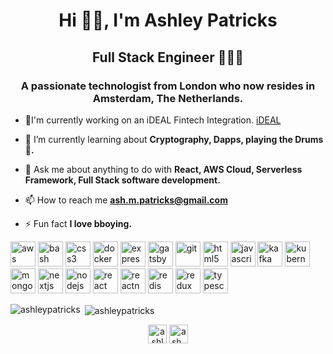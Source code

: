 <h1 align="center">Hi 👋🏿, I'm Ashley Patricks</h1>
<h2 align="center">Full Stack Engineer 👨🏿‍💻</h2>
<h3 align="center">A passionate technologist from London who now resides in Amsterdam, The Netherlands.</h3>

- 🔭I'm currently working on an iDEAL Fintech Integration. [iDEAL](https://www.ideal.nl/en/)

- 🌱 I’m currently learning about **Cryptography, Dapps, playing the Drums 🥁.**

- 💬 Ask me about anything to do with **React, AWS Cloud, Serverless Framework, Full Stack software development.**

- 📫 How to reach me **ash.m.patricks@gmail.com**

- ⚡ Fun fact **I love bboying.**

<p align="left"><img src="https://devicons.github.io/devicon/devicon.git/icons/amazonwebservices/amazonwebservices-original-wordmark.svg" alt="aws" width="40" height="40"/> <img src="https://www.vectorlogo.zone/logos/gnu_bash/gnu_bash-icon.svg" alt="bash" width="40" height="40"/> <img src="https://devicons.github.io/devicon/devicon.git/icons/css3/css3-original-wordmark.svg" alt="css3" width="40" height="40"/> <img src="https://devicons.github.io/devicon/devicon.git/icons/docker/docker-original-wordmark.svg" alt="docker" width="40" height="40"/> <img src="https://devicons.github.io/devicon/devicon.git/icons/express/express-original-wordmark.svg" alt="express" width="40" height="40"/> <img src="https://www.vectorlogo.zone/logos/gatsbyjs/gatsbyjs-icon.svg" alt="gatsby" width="40" height="40"/> <img src="https://www.vectorlogo.zone/logos/git-scm/git-scm-icon.svg" alt="git" width="40" height="40"/> <img src="https://devicons.github.io/devicon/devicon.git/icons/html5/html5-original-wordmark.svg" alt="html5" width="40" height="40"/> <img src="https://devicons.github.io/devicon/devicon.git/icons/javascript/javascript-original.svg" alt="javascript" width="40" height="40"/> <img src="https://www.vectorlogo.zone/logos/apache_kafka/apache_kafka-icon.svg" alt="kafka" width="40" height="40"/> <img src="https://www.vectorlogo.zone/logos/kubernetes/kubernetes-icon.svg" alt="kubernetes" width="40" height="40"/> <img src="https://devicons.github.io/devicon/devicon.git/icons/mongodb/mongodb-original-wordmark.svg" alt="mongodb" width="40" height="40"/> <img src="https://cdn.worldvectorlogo.com/logos/nextjs-3.svg" alt="nextjs" width="40" height="40"/> <img src="https://devicons.github.io/devicon/devicon.git/icons/nodejs/nodejs-original-wordmark.svg" alt="nodejs" width="40" height="40"/> <img src="https://devicons.github.io/devicon/devicon.git/icons/react/react-original-wordmark.svg" alt="react" width="40" height="40"/> <img src="https://reactnative.dev/img/header_logo.svg" alt="reactnative" width="40" height="40"/> <img src="https://devicons.github.io/devicon/devicon.git/icons/redis/redis-original-wordmark.svg" alt="redis" width="40" height="40"/> <img src="https://devicons.github.io/devicon/devicon.git/icons/redux/redux-original.svg" alt="redux" width="40" height="40"/> <img src="https://devicons.github.io/devicon/devicon.git/icons/typescript/typescript-original.svg" alt="typescript" width="40" height="40"/></p><p><img align="left" src="https://github-readme-stats.vercel.app/api/top-langs/?username=ashleypatricks&layout=compact&hide=html" alt="ashleypatricks" /></p>

<p>&nbsp;<img align="center" src="https://github-readme-stats.vercel.app/api?username=ashleypatricks&show_icons=true" alt="ashleypatricks" /></p>

<p align="center">
<a href="https://linkedin.com/in/ashleypatricks" target="blank"><img align="center" src="https://cdn.jsdelivr.net/npm/simple-icons@3.0.1/icons/linkedin.svg" alt="ashleypatricks" height="30" width="30" /></a>
<a href="https://instagram.com/ash_patricks" target="blank"><img align="center" src="https://cdn.jsdelivr.net/npm/simple-icons@3.0.1/icons/instagram.svg" alt="ash_patricks" height="30" width="30" /></a>
</p>
